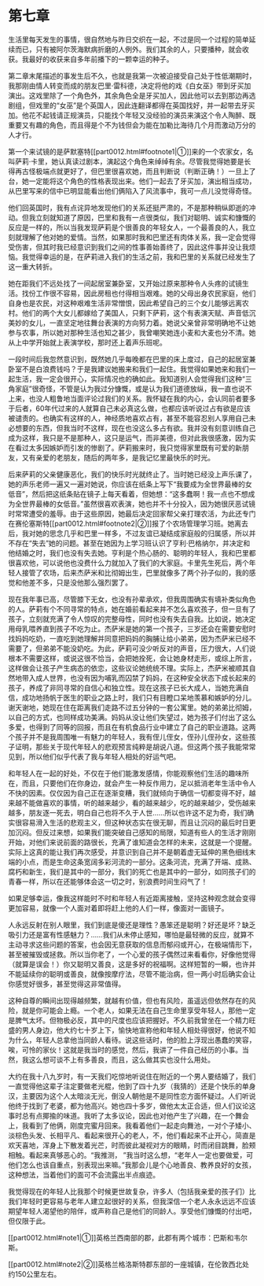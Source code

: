 # 第七章

生活里每天发生的事情，很自然地与昨日交织在一起，不过是同一个过程的简单延续而已，只有被阿尔茨海默病折磨的人例外。我们其余的人，只要播种，就会收获。我最好的收获来自多年前播下的一颗幸运的种子。

第二章末尾描述的事发生后不久，也就是我第一次被迫接受自己处于性低潮期时，我那刚由情人转变而成的朋友巴里·雷科德，决定将他的戏《白女巫》带到牙买加演出。这戏里除了一个角色外，其余角色全是牙买加人，因此他可以去到那边再选剧组，但戏里的“女巫”是个英国人，因此连翻译都得在英国找好，并一起带去牙买加。他花不起钱请正规演员，只能找个年轻又没经验的演员来演这个令人陶醉、既重要又有趣的角色，而且得是个不为钱但会为能在加勒比海待几个月而激动万分的人才行。

第一个来试镜的是萨默塞特[[part0012.html#footnote1\|①]]来的一个农家女，名叫萨莉·卡里，她认真读过剧本，演起这个角色来绰绰有余。尽管我觉得她要是长得再古怪极端点就更好了，但巴里很喜欢她，而且判断说（判断正确！）一旦上了台，她一定能将这个角色的性格表现出来。他们一起去了牙买加，演出相当成功，从巴里写来的信中已明显能看出他们俩陷入了风流事中，我可一点儿没觉得奇怪。

他们回英国时，我有点诧异地发现他们的关系还挺严肃的，不是那种稍纵即逝的冲动。但我立刻就知道了原因，巴里和我有一点很类似，我们对聪明、诚实和慷慨的反应是一样的，所以当我发现萨莉是个很善良的年轻女人，一个最善良的人，我立刻就理解了他对她的爱情。当然，如果那时我和巴里还有肉体关系，我一定会觉得受伤害，但其时我已经意识到我们之间的性事善始善终了，因此这件事并没让我烦恼。我觉得幸运的是，在萨莉进入我们的生活之前，我和巴里的关系就已经发生了这一重大转折。

她在距我们不远处找了一间起居室兼卧室，又开始过原来那种令人头疼的试镜生活。找份工作很不容易，因此房租也付得相当艰难。她的父母出身农民家庭，他们自身也是农民，对这种艰难生活非常憎恨，因此希望自己的三个女儿能够远离农村。他们的两个大女儿都嫁给了美国人，只剩下萨莉，这个有表演天赋、声音低沉美妙的女儿，一直坚定地往舞台表演的方向努力着。她说父亲曾非常明确地不让她参与农事，所以她对那种生活也知之甚少，我曾嘲笑她连小麦和大麦也分不清。她从上中学开始就上表演学校，那时还上着声乐班呢。

一段时间后我忽然意识到，既然她几乎每晚都在巴里的床上度过，自己的起居室兼卧室不是白浪费钱吗？于是我建议她搬来和我们一起住。我觉得如果她来和我们一起生活，我一定会很开心，实际情况也的确如此。我知道别人会觉得我们这种“三角家庭”很奇怪，不管是认为我过分慷慨，或是认为我们道德放纵，我一直也说不上来，也没人粗鲁地当面评论过我们的关系。我怀疑在我的内心，会认同前者要多于后者，60年代过来的人就算自己未必真这么做，也都应该听说过占有欲是应该被谴责的。也确实有这样的人，神经质地喜欢占有，甚至不能容忍别人享用自己未必想要的东西，但我当时不这样，现在也没这么多占有欲。我并没有刻意训练自己成为这样，我只是不是那种人，这只是运气，而非美德，但对此我很感激，因为实在看过太多因嫉妒而引发的惨剧了。萨莉搬来时，我只觉得家里既有可爱的新朋友，又有亲爱的老朋友，随后的两年多，是我记忆里最快乐的时光。

后来萨莉的父亲健康恶化，我们的快乐时光就终止了。当时她已经没上声乐课了，她的声乐老师一遍又一遍对她说，你应该在纸条上写下“我要成为全世界最棒的女低音”，然后把这纸条贴在镜子上每天看着，但她想：“这多蠢啊！我一点也不想成为全世界最棒的女低音。”虽然很喜欢表演，她也并不十分投入，因为她很厌恶试镜时常常遭受的羞辱。由于这些原因，她最后决定回家帮父亲打理农活，为此还专门在赛伦塞斯特[[part0012.html#footnote2\|②]]报了个农场管理学习班。她离去后，我对她的思念几乎和巴里一样多，不过友谊已凝结成家庭般的归属感，所以并不存在“失去”她的问题。甚至在她因为上学习班认识了亨利·巴格纳尔，并决定和他结婚之时，我们也没有失去她。亨利是个热心肠的、聪明的年轻人，我和巴里都很喜欢他，可以说他也没费什么力就加入了我们的大家庭。卡里先生死后，两个年轻人接管了农场，后来杰萨米和比彻姆出生，巴里就像多了两个孙子似的，我的感觉和他差不多，只是没他那么强烈罢了。

现在我年事已高，尽管膝下无女，也没有孙辈承欢，但我周围确实有填补类似角色的人。萨莉有个不同寻常的特点，她在婚前看起来并不怎么喜欢孩子，但一旦有了孩子，立刻就充满了令人惊叹的完整母性，同时也没有失去自我。比如说，她决定用母乳喂养直到孩子不吃为止。杰萨米是她的第一个孩子，三岁还会在需要安慰时找妈妈吃奶，一直吃到她理解并同意把妈妈的胸脯让给小弟弟，因为杰萨米已经不需要了，但弟弟不能没奶吃。为此，萨莉可没少听反对的声音，压力很大，人们说根本不需要这样，或说这很不恰当，会把她拴死，会让她身材走形，或综上所言，这样做会让孩子产生病态的依恋，这些议论她统统不理。实际上，杰萨米被顺其自然地带入成人世界，也没有因为哺乳而囚禁了妈妈，在这种安全状态下成长起来的孩子，养成了非同寻常的自信心和独立性。现在这孩子已长大成人，当她充满自信，成功地扬帆于医生的职业之路上时，我们只有目瞪口呆地羡慕和嫉妒的分儿。谢天谢地，她现在住在距离我们走路不过五分钟的一套公寓里。她的弟弟比彻姆，以自己的方式，也同样成功美满。妈妈从没让他们失望过，她为孩子们付出了这么多爱，也得到了同等的回报，而且在有机食品行业中建立了自己的职业道路。这两个孩子并不是我周围唯一有魅力的年轻人，我有侄儿侄女，侄孙儿侄孙女，这些孩子证明，那些关于现代年轻人的悲观预言纯粹是胡说八道。但这两个孩子我能常常见到，所以他们似乎代表了我与年轻人相处的好运气吧。

和年轻人在一起的好处，不仅在于他们能激发感情，你能观察他们生活的趣味所在，而且，只要他们在你身边，就会产生一种反作用力，足以抵消老年生活中令人不快的因素。仅仅因为自己正在逐渐变糟，我们就倾向于确信一切都变得不好，越来越不能做喜欢的事情，听的越来越少，看的越来越少，吃的越来越少，受伤越来越多，朋友逐一死去，明白自己也将不久于人世……所以也许这不足为奇，我们确实很容易滑入生活的悲观主义，但这种状态实在很无聊，而且让沉闷的最后时日更加沉闷。但反过来想，如果我们能突破自己感知的局限，知道有些人的生活才刚刚开始，对他们来说前面的路很长，充满了谁知道会怎样的未来，这就是一个提醒。实际上这真的能让我们再次感受，并意识到自己并不是朝着虚无延伸的黑色细线末端的小点，而是生命这条宽阔多彩河流的一部分。这条河流，充满了开端、成熟、腐朽和新生，我们是其中的一部分，我们的死亡也是其中的一部分，如同孩子们的青春一样，所以在还能够体会这一切之时，别浪费时间生闷气了！

如果足够幸运，像我这样能时不时和年轻人有近距离接触，坚持这种观念就会变得更加容易，就像一个人面对着即将赶上他的人们一样，像面对一面镜子。

人永远反射在别人眼里，我们到底是傻还是理性？愚笨还是聪明？好还是坏？缺乏吸引力还是富有性感魅力？……我们从未停止感知，哪怕是最轻微的反应，就算不主动寻求这些问题的答案，也会因无意获取的信息而郁闷或开心，在极端情形下，甚至被摧毁或拯救。所以当你老了，一个心爱的孩子偶然过来看看你，好像他觉得（就算是误会！）你又聪明又善良，这是多好的祝福啊。这样短暂的一瞬，也许并不能延续你的聪明或善良，就像按摩疗法，尽管不能治病，但一两小时后确实会让你感觉好很多，甚至觉得这非常值得。

这种自尊的瞬间出现得越频繁，就越有价值，但也有风险，虽遥远但依然存在的风险，就是你可能会上瘾。一个老人，如果无法在自己生命里享受年轻人，那他一定是脾气太坏。但物极必反，其中的尺度也应该把握好。不久前我曾坐在一个精力旺盛的男人身边，他大约七十岁上下，愉快地宣称他和年轻人相处得很好，他说不知为什么，年轻人总拿他当同龄人看待。说这些话时，他的脸上浮现出愚蠢的笑容，唉，可怜的家伙！这就是我当时的感觉，然后，我讲了一件自己经历的小事。当然，我这么想可谈不上有多善良，而且，这么做其实也没什么用处。

大约在我十八九岁时，有一天我们吃惊地听说住在附近的一个男人要结婚了，我们一直觉得他这辈子注定要做老光棍，他到了四十九岁（我猜的）还是个快乐的单身汉，主要因为这个人太暗淡无光，倒没人朝他是不是同性恋方面怀疑过。人们听说他终于找到了老婆，都为他高兴。她也四十多岁，做他太太正合适，但人们议论这事时总有点揶揄的味道。我听了太多议论，因此也对他产生了兴趣，在一个舞会上，我看到了他俩，刚度完蜜月回来。我看着他们一起走向舞池，一对个子矮小、淡棕色头发、长相平凡、看起来很开心的老人，不，他们看起来不止开心，简直是欢天喜地，浑身上下散发着光芒，时而彼此凝视对方的眼睛，时而闭目跳舞，脸颊相触。看起来真够恶心的。“我推测， ”我当时这么想，“老年人一定也要做爱，可他们怎么也该自重点，别表现出来嘛。”我那会儿是个心地善良、教养良好的女孩，这种想法，当着他们的面可不会流露出半点痕迹。

我觉得现在的年轻人比我那个时候更世故复杂，许多人（包括我亲爱的孩子们）比我们年轻时更容易与老年人建立起很好的关系，但我深信一个老人永永远远不应该期望年轻人渴望他的陪伴，或声称自己是他们的同龄人。享受他们慷慨的付出吧，但仅限于此。

[[part0012.html#note1\|①]]英格兰西南部的郡，此郡有两个城市：巴斯和韦尔斯。

[[part0012.html#note2\|②]]英格兰格洛斯特郡东部的一座城镇，在伦敦西北处约150公里左右。